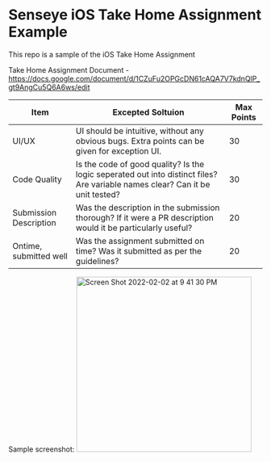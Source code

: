 # Senseye iOS Take Home Assignment Example

This repo is a sample of the iOS Take Home Assignment 

Take Home Assignment Document - https://docs.google.com/document/d/1CZuFu2OPGcDN61cAQA7V7kdnQlP_gt9AngCu5Q6A6ws/edit

Item | Excepted Soltuion | Max Points 
--- | --- | --- 
UI/UX | UI should be intuitive, without any obvious bugs. Extra points can be given for exception UI. | 30 
Code Quality | Is the code of good quality? Is the logic seperated out into distinct files? Are variable names clear? Can it be unit tested? | 30
Submission Description | Was the description in the submission thorough? If it were a PR description would it be particularly useful? | 20
Ontime, submitted well | Was the assignment submitted on time? Was it submitted as per the guidelines? | 20

Sample screenshot:
<img width="347" alt="Screen Shot 2022-02-02 at 9 41 30 PM" src="https://user-images.githubusercontent.com/5391849/152287741-3677cf20-91c1-4dbb-8db6-f2be7f30560f.png">
